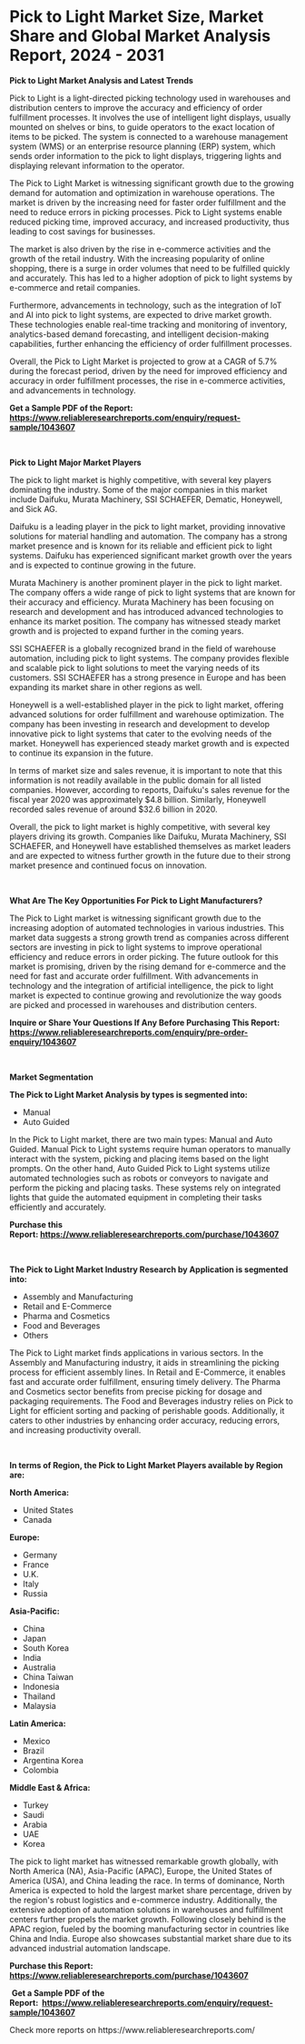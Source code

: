 <p><h1>Pick to Light Market Size, Market Share and Global Market Analysis Report, 2024 - 2031</h1></p><p><strong>Pick to Light Market Analysis and Latest Trends</strong></p>
<p><p>Pick to Light is a light-directed picking technology used in warehouses and distribution centers to improve the accuracy and efficiency of order fulfillment processes. It involves the use of intelligent light displays, usually mounted on shelves or bins, to guide operators to the exact location of items to be picked. The system is connected to a warehouse management system (WMS) or an enterprise resource planning (ERP) system, which sends order information to the pick to light displays, triggering lights and displaying relevant information to the operator.</p><p>The Pick to Light Market is witnessing significant growth due to the growing demand for automation and optimization in warehouse operations. The market is driven by the increasing need for faster order fulfillment and the need to reduce errors in picking processes. Pick to Light systems enable reduced picking time, improved accuracy, and increased productivity, thus leading to cost savings for businesses.</p><p>The market is also driven by the rise in e-commerce activities and the growth of the retail industry. With the increasing popularity of online shopping, there is a surge in order volumes that need to be fulfilled quickly and accurately. This has led to a higher adoption of pick to light systems by e-commerce and retail companies.</p><p>Furthermore, advancements in technology, such as the integration of IoT and AI into pick to light systems, are expected to drive market growth. These technologies enable real-time tracking and monitoring of inventory, analytics-based demand forecasting, and intelligent decision-making capabilities, further enhancing the efficiency of order fulfillment processes.</p><p>Overall, the Pick to Light Market is projected to grow at a CAGR of 5.7% during the forecast period, driven by the need for improved efficiency and accuracy in order fulfillment processes, the rise in e-commerce activities, and advancements in technology.</p></p>
<p><strong>Get a Sample PDF of the Report:&nbsp; <a href="https://www.reliableresearchreports.com/enquiry/request-sample/1043607">https://www.reliableresearchreports.com/enquiry/request-sample/1043607</a></strong></p>
<p>&nbsp;</p>
<p><strong>Pick to Light Major Market Players</strong></p>
<p><p>The pick to light market is highly competitive, with several key players dominating the industry. Some of the major companies in this market include Daifuku, Murata Machinery, SSI SCHAEFER, Dematic, Honeywell, and Sick AG.</p><p>Daifuku is a leading player in the pick to light market, providing innovative solutions for material handling and automation. The company has a strong market presence and is known for its reliable and efficient pick to light systems. Daifuku has experienced significant market growth over the years and is expected to continue growing in the future.</p><p>Murata Machinery is another prominent player in the pick to light market. The company offers a wide range of pick to light systems that are known for their accuracy and efficiency. Murata Machinery has been focusing on research and development and has introduced advanced technologies to enhance its market position. The company has witnessed steady market growth and is projected to expand further in the coming years.</p><p>SSI SCHAEFER is a globally recognized brand in the field of warehouse automation, including pick to light systems. The company provides flexible and scalable pick to light solutions to meet the varying needs of its customers. SSI SCHAEFER has a strong presence in Europe and has been expanding its market share in other regions as well.</p><p>Honeywell is a well-established player in the pick to light market, offering advanced solutions for order fulfillment and warehouse optimization. The company has been investing in research and development to develop innovative pick to light systems that cater to the evolving needs of the market. Honeywell has experienced steady market growth and is expected to continue its expansion in the future.</p><p>In terms of market size and sales revenue, it is important to note that this information is not readily available in the public domain for all listed companies. However, according to reports, Daifuku's sales revenue for the fiscal year 2020 was approximately $4.8 billion. Similarly, Honeywell recorded sales revenue of around $32.6 billion in 2020.</p><p>Overall, the pick to light market is highly competitive, with several key players driving its growth. Companies like Daifuku, Murata Machinery, SSI SCHAEFER, and Honeywell have established themselves as market leaders and are expected to witness further growth in the future due to their strong market presence and continued focus on innovation.</p></p>
<p>&nbsp;</p>
<p><strong>What Are The Key Opportunities For Pick to Light Manufacturers?</strong></p>
<p><p>The Pick to Light market is witnessing significant growth due to the increasing adoption of automated technologies in various industries. This market data suggests a strong growth trend as companies across different sectors are investing in pick to light systems to improve operational efficiency and reduce errors in order picking. The future outlook for this market is promising, driven by the rising demand for e-commerce and the need for fast and accurate order fulfillment. With advancements in technology and the integration of artificial intelligence, the pick to light market is expected to continue growing and revolutionize the way goods are picked and processed in warehouses and distribution centers.</p></p>
<p><strong>Inquire or Share Your Questions If Any Before Purchasing This Report: <a href="https://www.reliableresearchreports.com/enquiry/pre-order-enquiry/1043607">https://www.reliableresearchreports.com/enquiry/pre-order-enquiry/1043607</a></strong></p>
<p>&nbsp;</p>
<p><strong>Market Segmentation</strong></p>
<p><strong>The Pick to Light Market Analysis by types is segmented into:</strong></p>
<p><ul><li>Manual</li><li>Auto Guided</li></ul></p>
<p><p>In the Pick to Light market, there are two main types: Manual and Auto Guided. Manual Pick to Light systems require human operators to manually interact with the system, picking and placing items based on the light prompts. On the other hand, Auto Guided Pick to Light systems utilize automated technologies such as robots or conveyors to navigate and perform the picking and placing tasks. These systems rely on integrated lights that guide the automated equipment in completing their tasks efficiently and accurately.</p></p>
<p><strong>Purchase this Report:&nbsp;<a href="https://www.reliableresearchreports.com/purchase/1043607">https://www.reliableresearchreports.com/purchase/1043607</a></strong></p>
<p>&nbsp;</p>
<p><strong>The Pick to Light Market Industry Research by Application is segmented into:</strong></p>
<p><ul><li>Assembly and Manufacturing</li><li>Retail and E-Commerce</li><li>Pharma and Cosmetics</li><li>Food and Beverages</li><li>Others</li></ul></p>
<p><p>The Pick to Light market finds applications in various sectors. In the Assembly and Manufacturing industry, it aids in streamlining the picking process for efficient assembly lines. In Retail and E-Commerce, it enables fast and accurate order fulfillment, ensuring timely delivery. The Pharma and Cosmetics sector benefits from precise picking for dosage and packaging requirements. The Food and Beverages industry relies on Pick to Light for efficient sorting and packing of perishable goods. Additionally, it caters to other industries by enhancing order accuracy, reducing errors, and increasing productivity overall.</p></p>
<p>&nbsp;</p>
<p><strong>In terms of Region, the Pick to Light Market Players available by Region are:</strong></p>
<p>
    <p> <strong> North America: </strong>
        <ul>
            <li>United States</li>
            <li>Canada</li>
        </ul>
        </p> 
    <p> <strong> Europe: </strong>
        <ul>
            <li>Germany</li>
            <li>France</li>
            <li>U.K.</li>
            <li>Italy</li>
            <li>Russia</li>
        </ul>
        </p> 
    <p> <strong> Asia-Pacific: </strong>
        <ul>
            <li>China</li>
            <li>Japan</li>
            <li>South Korea</li>
            <li>India</li>
            <li>Australia</li>
            <li>China Taiwan</li>
            <li>Indonesia</li>
            <li>Thailand</li>
            <li>Malaysia</li>
        </ul>
        </p> 
    <p> <strong> Latin America: </strong>
        <ul>
            <li>Mexico</li>
            <li>Brazil</li>
            <li>Argentina Korea</li>
            <li>Colombia</li>
        </ul>
        </p> 
    <p> <strong> Middle East & Africa: </strong>
        <ul>
            <li>Turkey</li>
            <li>Saudi</li>
            <li>Arabia</li>
            <li>UAE</li>
            <li>Korea</li>
        </ul>
    </p>
    </p>
<p><p>The pick to light market has witnessed remarkable growth globally, with North America (NA), Asia-Pacific (APAC), Europe, the United States of America (USA), and China leading the race. In terms of dominance, North America is expected to hold the largest market share percentage, driven by the region's robust logistics and e-commerce industry. Additionally, the extensive adoption of automation solutions in warehouses and fulfillment centers further propels the market growth. Following closely behind is the APAC region, fueled by the booming manufacturing sector in countries like China and India. Europe also showcases substantial market share due to its advanced industrial automation landscape.</p></p>
<p><strong>Purchase this Report: <a href="https://www.reliableresearchreports.com/purchase/1043607">https://www.reliableresearchreports.com/purchase/1043607</a></strong></p>
<p>&nbsp;<strong>Get a Sample PDF of the Report:&nbsp;&nbsp;<a href="https://www.reliableresearchreports.com/enquiry/request-sample/1043607">https://www.reliableresearchreports.com/enquiry/request-sample/1043607</a></strong></p>
<p><strong></strong></p>
<p>Check more reports on https://www.reliableresearchreports.com/</p>
